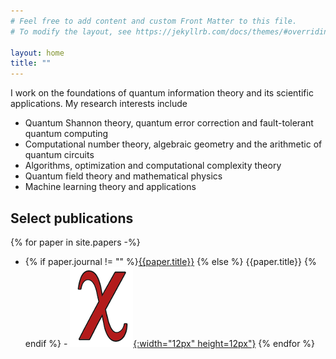 ```yaml
---
# Feel free to add content and custom Front Matter to this file.
# To modify the layout, see https://jekyllrb.com/docs/themes/#overriding-theme-defaults

layout: home
title: ""
---
```


I work on the foundations of quantum information theory and its scientific applications. My research interests include
- Quantum Shannon theory, quantum error correction and fault-tolerant quantum computing
- Computational number theory, algebraic geometry and the arithmetic of quantum circuits
- Algorithms, optimization and computational complexity theory
- Quantum field theory and mathematical physics
- Machine learning theory and applications

## Select publications

{% for paper in site.papers -%}
- {% if paper.journal != "" %}[{{paper.title}}]({{paper.journal}}) {% else %} {{paper.title}} {% endif %} - [![arXiv](/png/arXiv.png){:width="12px" height=12px"}](https://arxiv.org/abs/{{paper.arxiv}})
{% endfor %}